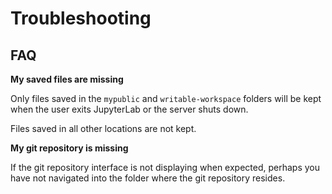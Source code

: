 # Troubleshooting

## FAQ

**My saved files are missing**

Only files saved in the `mypublic` and `writable-workspace` folders will be kept when the user exits JupyterLab or the server shuts down.

Files saved in all other locations are not kept.


**My git repository is missing**

If the git repository interface is not displaying when expected, perhaps you have not navigated into the folder where the git repository resides.
